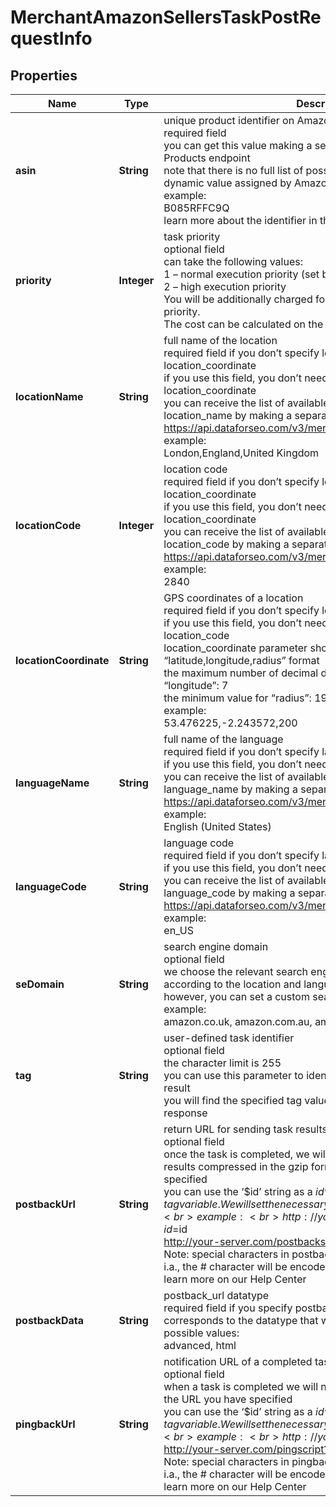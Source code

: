 # MerchantAmazonSellersTaskPostRequestInfo


## Properties

| Name | Type | Description | Notes |
|------------ | ------------- | ------------- | -------------|
**asin** | **String** | unique product identifier on Amazon<br>required field<br>you can get this value making a separate request to the Amazon Products endpoint<br>note that there is no full list of possible values as the asin values is a dynamic value assigned by Amazon<br>example:<br>B085RFFC9Q<br>learn more about the identifier in this help center guide |[optional]|
**priority** | **Integer** | task priority<br>optional field<br>can take the following values:<br>1 – normal execution priority (set by default)<br>2 – high execution priority<br>You will be additionally charged for the tasks with high execution priority.<br>The cost can be calculated on the Pricing page. |[optional]|
**locationName** | **String** | full name of the location<br>required field if you don’t specify location_code or location_coordinate<br>if you use this field, you don’t need to specify location_code or location_coordinate<br>you can receive the list of available Amazon locations with their location_name by making a separate request to the https://api.dataforseo.com/v3/merchant/amazon/locations<br>example:<br>London,England,United Kingdom |[optional]|
**locationCode** | **Integer** | location code<br>required field if you don’t specify location_name or location_coordinate<br>if you use this field, you don’t need to specify location_name or location_coordinate<br>you can receive the list of available Amazon locations with their location_code by making a separate request to the https://api.dataforseo.com/v3/merchant/amazon/locations<br>example:<br>2840 |[optional]|
**locationCoordinate** | **String** | GPS coordinates of a location<br>required field if you don’t specify location_name or location_code<br>if you use this field, you don’t need to specify location_name or location_code<br>location_coordinate parameter should be specified in the “latitude,longitude,radius” format<br>the maximum number of decimal digits for “latitude” and “longitude”: 7<br>the minimum value for “radius”: 199.9<br>example:<br>53.476225,-2.243572,200 |[optional]|
**languageName** | **String** | full name of the language<br>required field if you don’t specify language_code<br>if you use this field, you don’t need to specify language_code<br>you can receive the list of available Amazon languages with their language_name by making a separate request to the https://api.dataforseo.com/v3/merchant/amazon/languages<br>example:<br>English (United States) |[optional]|
**languageCode** | **String** | language code<br>required field if you don’t specify language_name<br>if you use this field, you don’t need to specify language_name<br>you can receive the list of available Amazon languages with their language_code by making a separate request to the https://api.dataforseo.com/v3/merchant/amazon/languages<br>example:<br>en_US |[optional]|
**seDomain** | **String** | search engine domain<br>optional field<br>we choose the relevant search engine domain automatically according to the location and language you specify<br>however, you can set a custom search engine domain in this field<br>example:<br>amazon.co.uk, amazon.com.au, amazon.de, etc. |[optional]|
**tag** | **String** | user-defined task identifier<br>optional field<br>the character limit is 255<br>you can use this parameter to identify the task and match it with the result<br>you will find the specified tag value in the data object of the response |[optional]|
**postbackUrl** | **String** | return URL for sending task results<br>optional field<br>once the task is completed, we will send a POST request with its results compressed in the gzip format to the postback_url you specified<br>you can use the ‘$id’ string as a $id variable and ‘$tag’ as urlencoded $tag variable. We will set the necessary values before sending the request.<br>example:<br>http://your-server.com/postbackscript?id=$id<br>http://your-server.com/postbackscript?id=$id&tag=$tag<br>Note: special characters in postback_url will be urlencoded;<br>i.a., the # character will be encoded into %23<br>learn more on our Help Center |[optional]|
**postbackData** | **String** | postback_url datatype<br>required field if you specify postback_url<br>corresponds to the datatype that will be sent to your server<br>possible values:<br>advanced, html |[optional]|
**pingbackUrl** | **String** | notification URL of a completed task<br>optional field<br>when a task is completed we will notify you by GET request sent to the URL you have specified<br>you can use the ‘$id’ string as a $id variable and ‘$tag’ as urlencoded $tag variable. We will set the necessary values before sending the request.<br>example:<br>http://your-server.com/pingscript?id=$id<br>http://your-server.com/pingscript?id=$id&tag=$tag<br>Note: special characters in pingback_url will be urlencoded;<br>i.a., the # character will be encoded into %23<br>learn more on our Help Center |[optional]|